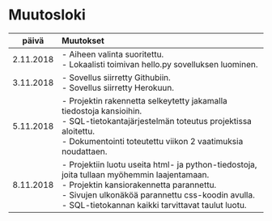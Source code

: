 # Muutosloki

| päivä     | Muutokset |
| :--------:| :---------|
| 2.11.2018 | - Aiheen valinta suoritettu.<br> - Lokaalisti toimivan hello.py sovelluksen luominen. |
| 3.11.2018 | - Sovellus siirretty Githubiin.<br> - Sovellus siirretty Herokuun. |
| 5.11.2018 | - Projektin rakennetta selkeytetty jakamalla tiedostoja kansioihin.<br> - SQL-tietokantajärjestelmän toteutus projektissa aloitettu.<br> - Dokumentointi toteutettu viikon 2 vaatimuksia noudattaen. |
| 8.11.2018 | - Projektiin luotu useita html- ja python-tiedostoja, joita tullaan myöhemmin laajentamaan.<br> - Projektin kansiorakennetta parannettu.<br> - Sivujen ulkonäköä parannettu css-koodin avulla.<br> - SQL-tietokannan kaikki tarvittavat taulut luotu. |